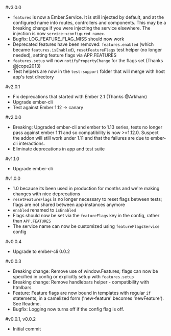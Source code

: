 #v3.0.0
- `features` is now a Ember.Service. It is still injected by default, and at the configured name into routes, controllers and components. This may be a breaking change if you were injecting the service elsewhere. The injection is now `service:<configured name>`.
- Bugfix: LOG_FEATURE_FLAG_MISS should now work
- Deprecated features have been removed: `features.enabled` (which became `features.isEnabled`), `resetFeatureFlags` test helper (no longer needed), setting feature flags via APP.FEATURES
- `features.setup` will now `notifyPropertyChange` for the flags set (Thanks @jcope2013)
- Test helpers are now in the `test-support` folder that will merge with host app's test directory

#v2.0.1
- Fix deprecations that started with Ember 2.1 (Thanks @Arkham)
- Upgrade ember-cli
- Test against Ember 1.12 -> canary

#v2.0.0
- Breaking: Upgraded ember-cli and ember to 1.13 series, tests no longer pass against ember 1.11 and so compatibility is now >=1.12.0. 
  Suspect the addon will still work under 1.11 and that the failures are due to ember-cli interactions.
- Eliminate deprecations in app and test suite

#v1.1.0
- Upgrade ember-cli

#v1.0.0
- 1.0 because its been used in production for months and we're making changes with nice deprecations
- `resetFeatureFlags` is no longer necessary to reset flags between tests; flags are not shared between app instances anymore
- `enabled` renamed to `isEnabled`
- Flags should now be set via the `featureFlags` key in the config, rather than `APP.FEATURES`
- The service name can now be customized using `featureFlagsService` config 

#v0.0.4
- Upgrade to ember-cli 0.0.2

#v0.0.3
- Breaking change: Remove use of window.Features; flags can now be specified in config or explicitly setup with `features.setup`
- Breaking change: Remove handlebars helper - compatibility with htmlbars
- Feature: Feature flags are now bound in templates with regular `if` statements, in a camelized form ('new-feature' becomes 'newFeature'). See Readme.
- Bugfix: Logging now turns off if the config flag is off.

#v0.0.1, v0.0.2
- Initial commit
